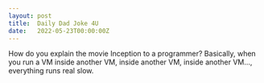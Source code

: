 ```yaml
---
layout: post
title:  Daily Dad Joke 4U
date:   2022-05-23T00:00:00Z
---
```

How do you explain the movie Inception to a programmer? Basically, when you run a VM inside another VM, inside another VM, inside another VM…, everything runs real slow.
